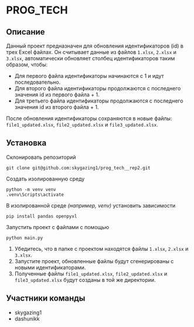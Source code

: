 # PROG_TECH

## Описание 

Данный проект предназначен для обновления идентификаторов (id) в трех Excel файлах. Он считывает данные из файлов `1.xlsx`, `2.xlsx` и `3.xlsx`, автоматически обновляет столбец идентификаторов таким образом, чтобы:
- Для первого файла идентификаторы начинаются с 1 и идут последовательно.
- Для второго файла идентификаторы продолжаются с последнего значения id из первого файла + 1.
- Для третьего файла идентификаторы продолжаются с последнего значения id из второго файла + 1.

После обновления идентификаторы сохраняются в новые файлы: `file1_updated.xlsx`, `file2_updated.xlsx` и `file3_updated.xlsx`.


## Установка

Склонировать репозиторий

```
git clone git@github.com:skygazing1/prog_tech__rep2.git
```

Создать изолированную среду

```
python -m venv venv
.venv\Scripts\activate
```

В изолированной среде _(например, venv)_ установить зависимости

```
pip install pandas openpyxl
```

Запустить проект с файлами с помощью

```
python main.py
```

1. Убедитесь, что в папке с проектом находятся файлы `1.xlsx`, `2.xlsx` и `3.xlsx`.
2. Запустите проект, обновленные файлы будут сгенерированы с новыми идентификаторами.
3. Полученные файлы `file1_updated.xlsx`, `file2_updated.xlsx` и `file3_updated.xlsx` будут созданы в той же директории.

## Участники команды

* skygazing1
* dashunikk